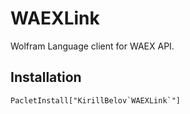 # WAEXLink

Wolfram Language client for WAEX API.

## Installation

```wolfram
PacletInstall["KirillBelov`WAEXLink`"]
```
